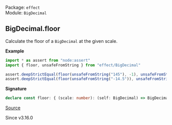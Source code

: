 Package: `effect`<br />
Module: `BigDecimal`<br />

## BigDecimal.floor

Calculate the floor of a `BigDecimal` at the given scale.

**Example**

```ts
import * as assert from "node:assert"
import { floor, unsafeFromString } from "effect/BigDecimal"

assert.deepStrictEqual(floor(unsafeFromString("145"), -1), unsafeFromString("140"))
assert.deepStrictEqual(floor(unsafeFromString("-14.5")), unsafeFromString("-15"))
```

**Signature**

```ts
declare const floor: { (scale: number): (self: BigDecimal) => BigDecimal; (self: BigDecimal, scale?: number): BigDecimal; }
```

[Source](https://github.com/Effect-TS/effect/tree/main/packages/effect/src/BigDecimal.ts#L1175)

Since v3.16.0